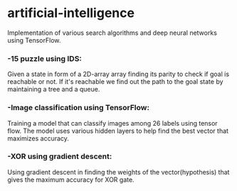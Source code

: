 # artificial-intelligence
Implementation of various search algorithms and deep neural networks using TensorFlow.

<h3>-15 puzzle using IDS:</h3>
Given a state in form of a 2D-array array finding its parity to check if goal is reachable or not. If it's reachable we find out the path to the goal state by maintaining a tree and a queue.

<h3>-Image classification using TensorFlow:</h3>
Training a model that can classify images among 26 labels using tensor flow. The model uses various hidden layers to help find the best vector that maximizes accuracy.

<h3>-XOR using gradient descent:</h3>
Using gradient descent in finding the weights of the vector(hypothesis) that gives the maximum accuracy for XOR gate.

